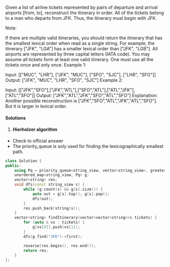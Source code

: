 Given a list of airline tickets represented by pairs of departure and arrival airports [from, to], reconstruct the itinerary in order. All of the tickets belong to a man who departs from JFK. Thus, the itinerary must begin with JFK.

Note:

If there are multiple valid itineraries, you should return the itinerary that has the smallest lexical order when read as a single string. For example, the itinerary ["JFK", "LGA"] has a smaller lexical order than ["JFK", "LGB"].
All airports are represented by three capital letters (IATA code).
You may assume all tickets form at least one valid itinerary.
One must use all the tickets once and only once.
Example 1:

Input: [["MUC", "LHR"], ["JFK", "MUC"], ["SFO", "SJC"], ["LHR", "SFO"]]
Output: ["JFK", "MUC", "LHR", "SFO", "SJC"]
Example 2:

Input: [["JFK","SFO"],["JFK","ATL"],["SFO","ATL"],["ATL","JFK"],["ATL","SFO"]]
Output: ["JFK","ATL","JFK","SFO","ATL","SFO"]
Explanation: Another possible reconstruction is ["JFK","SFO","ATL","JFK","ATL","SFO"].
             But it is larger in lexical order.


#### Solutions

1. #### Hierholzer algorithm

- Check to official answer
- The priority_queue is soly used for finding the lexicographically smallest path.

```c++
class Solution {
public:
    using Pq = priority_queue<string_view, vector<string_view>, greater<>>;
    unordered_map<string_view, Pq> g;
    vector<string> res;
    void dfs(const string_view s) {
        while (g.count(s) && g[s].size()) {
            auto out = g[s].top(); g[s].pop();
            dfs(out);
        }
        res.push_back(string(s));
    }
    vector<string> findItinerary(vector<vector<string>>& tickets) {
        for (auto & vs : tickets) {
            g[vs[0]].push(vs[1]);
        }
        dfs(g.find("JFK")->first);

        reverse(res.begin(), res.end());
        return res;
    }
};
```